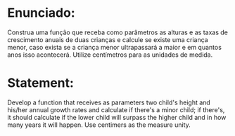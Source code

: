 # Enunciado:

Construa uma função que receba como parâmetros as alturas e as taxas de crescimento anuais de duas
crianças e calcule se existe uma criança menor, caso exista se a criança menor ultrapassará a maior e em
quantos anos isso acontecerá. Utilize centímetros para as unidades de medida.

# Statement:

Develop a function that receives as parameters two child's height and his/her annual growth rates and calculate if there's a minor child; if there's, it should calculate if the lower child will surpass the higher child and in how many years it will happen. Use centimers as the measure unity.